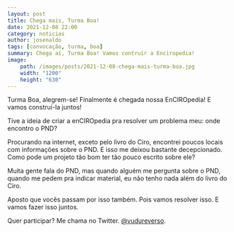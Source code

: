 ```yaml
---
layout: post
title: Chega mais, Turma Boa!
date: 2021-12-08 22:00
category: noticias
author: josenaldo
tags: [convocação, turma, boa]
summary: Chega aí, Turma Boa! Vamos contruir a Enciropedia!
image:
    path: /images/posts/2021-12-08-chega-mais-turma-boa.jpg
    width: "1200"
    height: "630"
---
```

Turma Boa, alegrem-se! Finalmente é chegada nossa EnCIROpedia! E vamos construí-la juntos!

<!-- more -->

Tive a ideia de criar a enCIROpedia pra resolver um problema meu: onde encontro o PND?

Procurando na internet, exceto pelo livro do Ciro, encontrei poucos locais com informações sobre o PND. E isso me deixou bastante decepcionado. Como pode um projeto tão bom ter tão pouco escrito sobre ele?

Muita gente fala do PND, mas quando alguém me pergunta sobre o PND, quando me pedem pra indicar material, eu não tenho nada além do livro do Ciro.

Aposto que vocês passam por isso também. Pois vamos resolver isso. E vamos fazer isso juntos.

Quer participar? Me chama no Twitter. [@vudureverso](https://twitter.com/vudureverso).
